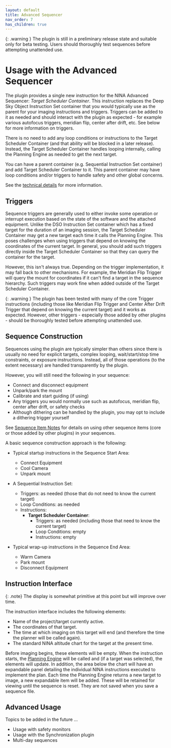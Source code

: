 ```yaml
---
layout: default
title: Advanced Sequencer
nav_order: 7
has_children: true
---
```


{: .warning }
The plugin is still in a preliminary release state and suitable only for beta testing.  Users should thoroughly test sequences before attempting unattended use.

# Usage with the Advanced Sequencer

The plugin provides a single new instruction for the NINA Advanced Sequencer: _Target Scheduler Container_.  This instruction replaces the Deep Sky Object Instruction Set container that you would typically use as the parent for your imaging instructions and triggers.  Triggers can be added to it as needed and should interact with the plugin as expected - for example various autofocus triggers, meridian flip, center after drift, etc.  See below for more information on triggers.

There is no need to add any loop conditions or instructions to the Target Scheduler Container (and that ability will be blocked in a later release).  Instead, the Target Scheduler Container handles looping internally, calling the Planning Engine as needed to get the next target. 

You can have a parent container (e.g. Sequential Instruction Set container) and add Target Scheduler Container to it.  This parent container may have loop conditions and/or triggers to handle safety and other global concerns.

See the [technical details](../technical-details.html#target-scheduler-container-operation) for more information.

## Triggers

Sequence triggers are generally used to either invoke some operation or interrupt execution based on the state of the software and the attached equipment.  Unlike the DSO Instruction Set container which has a fixed target for the duration of an imaging session, the Target Scheduler Container may get a new target each time it calls the Planning Engine.  This poses challenges when using triggers that depend on knowing the coordinates of the current target.  In general, you should add such triggers directly inside the Target Scheduler Container so that they can query the container for the target.

However, this isn't always true.  Depending on the trigger implementation, it may fall back to other mechanisms.  For example, the Meridian Flip Trigger will query the mount for coordinates if it can't find a target in the sequence hierarchy.  Such triggers may work fine when added outside of the Target Scheduler Container.

{: .warning }
The plugin has been tested with many of the core Trigger instructions (including those like Meridian Flip Trigger and Center After Drift Trigger that depend on knowing the current target) and it works as expected.  However, other triggers - especially those added by other plugins - should be thoroughly tested before attempting unattended use.

## Sequence Construction

Sequences using the plugin are typically simpler than others since there is usually no need for explicit targets, complex looping, wait/start/stop time constraints, or exposure instructions.  Instead, all of those operations (to the extent necessary) are handled transparently by the plugin.

However, you will still need the following in your sequence:
* Connect and disconnect equipment
* Unpark/park the mount
* Calibrate and start guiding (if using)
* Any triggers you would normally use such as autofocus, meridian flip, center after drift, or safety checks
* Although dithering can be handled by the plugin, you may opt to include a dithering trigger yourself

See [Sequence Item Notes](notes.html) for details on using other sequence items (core or those added by other plugins) in your sequences.

A basic sequence construction approach is the following:
* Typical startup instructions in the Sequence Start Area:
  * Connect Equipment
  * Cool Camera
  * Unpark mount
* A Sequential Instruction Set:
  * Triggers: as needed (those that do not need to know the current target)
  * Loop Conditions: as needed
  * Instructions:
    * **Target Scheduler Container**:
      * Triggers: as needed (including those that need to know the current target)
      * Loop Conditions: empty
      * Instructions: empty

* Typical wrap-up instructions in the Sequence End Area:
  * Warm Camera
  * Park mount
  * Disconnect Equipment

## Instruction Interface

{: .note}
The display is somewhat primitive at this point but will improve over time.

The instruction interface includes the following elements:
* Name of the project/target currently active.
* The coordinates of that target.
* The time at which imaging on this target will end (and therefore the time the planner will be called again).
* The standard NINA altitude chart for the target at the present time.

Before imaging begins, these elements will be empty.  When the instruction starts, the [Planning Engine](../concepts.html#planning-engine) will be called and (if a target was selected), the elements will update.  In addition, the area below the chart will have an expandable panel detailing the individual NINA instructions executed to implement the plan.  Each time the Planning Engine returns a new target to image, a new expandable item will be added.  These will be retained for viewing until the sequence is reset.  They are not saved when you save a sequence file.

## Advanced Usage

Topics to be added in the future ...
* Usage with safety monitors
* Usage with the Synchronization plugin
* Multi-day sequences


